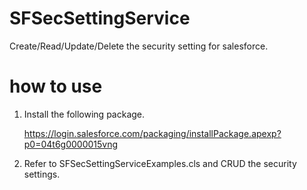 # SFSecSettingService
Create/Read/Update/Delete the security setting for salesforce.

# how to use
1. Install the following package.

    https://login.salesforce.com/packaging/installPackage.apexp?p0=04t6g0000015vng
    
2. Refer to SFSecSettingServiceExamples.cls and CRUD the security settings.
